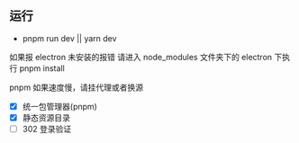 ## 运行

- pnpm run dev || yarn dev

如果报 electron 未安装的报错 请进入 node_modules 文件夹下的 electron 下执行 pnpm install

pnpm 如果速度慢，请挂代理或者换源

- [x] 统一包管理器(pnpm)
- [x] 静态资源目录
- [ ] 302 登录验证

